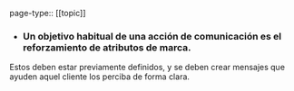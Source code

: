 page-type:: [[topic]]
- ### Un objetivo habitual de una acción de comunicación es el reforzamiento de atributos de marca.

Estos deben estar previamente definidos, y se deben crear mensajes que ayuden aquel cliente los perciba de forma clara.


